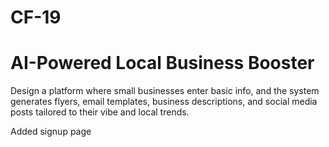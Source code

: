 # CF-19
<h1>AI-Powered Local Business Booster</h1>
<P>Design a platform where small businesses
enter basic info, and the system generates
flyers, email templates, business descriptions,
and social media posts tailored to their vibe
and local trends.</P>

<p> Added signup page</p>